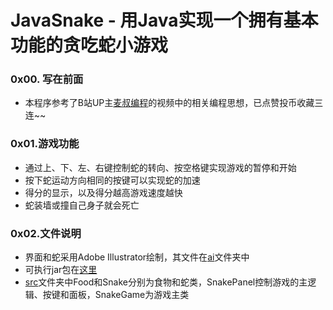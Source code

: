 # JavaSnake - 用Java实现一个拥有基本功能的贪吃蛇小游戏

### 0x00. 写在前面
* 本程序参考了B站UP主[麦叔编程](https://www.bilibili.com/video/BV1AJ411A7rP?from=search&seid=11246926418463273436)的视频中的相关编程思想，已点赞投币收藏三连~~

### 0x01.游戏功能
* 通过上、下、左、右键控制蛇的转向、按空格键实现游戏的暂停和开始
* 按下蛇运动方向相同的按键可以实现蛇的加速
* 得分的显示，以及得分越高游戏速度越快
* 蛇装墙或撞自己身子就会死亡

### 0x02.文件说明
* 界面和蛇采用Adobe Illustrator绘制，其文件在[ai](https://github.com/ShoukoNx/JavaSnake/tree/master/ai)文件夹中
* 可执行jar包在[这里](https://github.com/ShoukoNx/JavaSnake/tree/master/out/artifacts/Snake_jar)
* [src](https://github.com/ShoukoNx/JavaSnake/tree/master/src/com/shouko/snake)文件夹中Food和Snake分别为食物和蛇类，SnakePanel控制游戏的主逻辑、按键和面板，SnakeGame为游戏主类
